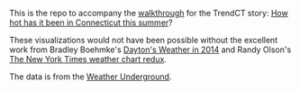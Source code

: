 This is the repo to accompany the [walkthrough](http://trendct.github.io/weather/temperatures.html) for the TrendCT story: [How hot has it been in Connecticut this summer](http://www.trendct.org)?

These visualizations would not have been possible without the excellent work from Bradley Boehmke's [Dayton's Weather in 2014](https://rpubs.com/bradleyboehmke/weather_graphic) and Randy Olson's [The New York Times weather chart redux](http://www.randalolson.com/2015/08/13/the-new-york-times-weather-chart-redux/).

The data is from the [Weather Underground](http://www.wunderground.com).